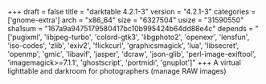 +++
draft = false
title = "darktable 4.2.1-3"
version = "4.2.1-3"
categories = ['gnome-extra']
arch = "x86_64"
size = "6327504"
usize = "31590550"
sha1sum = "167a9a9475179580417bc10b995424b64dd88e4c"
depends = "['pugixml', 'libjpeg-turbo', 'colord-gtk3', 'libgphoto2', 'openexr', 'lensfun', 'iso-codes', 'zlib', 'exiv2', 'flickcurl', 'graphicsmagick', 'lua', 'libsecret', 'openmp', 'gmic', 'libavif', 'jasper', 'dcraw', 'json-glib', 'perl-image-exiftool', 'imagemagick>=7.1.1', 'ghostscript', 'portmidi', 'gnuplot']"
+++
A virtual lighttable and darkroom for photographers (manage RAW images)